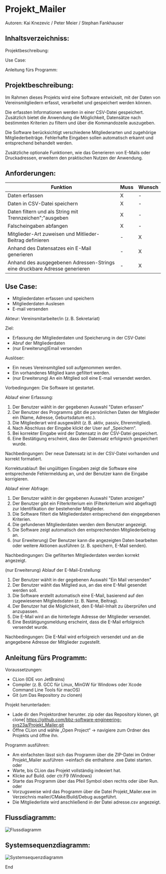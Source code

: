 # Projekt_Mailer

Autoren: Kai Knezevic / Peter Meier / Stephan Fankhauser

## Inhaltsverzeichniss:

Projektbeschreibung:

Use Case:

Anleitung fürs Programm:

## Projektbeschreibung:

Im Rahmen dieses Projekts wird eine Software entwickelt, mit der Daten von Vereinsmitgliedern erfasst, verarbeitet und gespeichert werden können.

Die erfassten Informationen werden in einer CSV-Datei gespeichert. 
Zusätzlich bietet die Anwendung die Möglichkeit, Datensätze nach bestimmten Kriterien zu filtern und über die Kommandozeile auszugeben.

Die Software berücksichtigt verschiedene Mitgliederarten und zugehörige Mitgliederbeiträge.
Fehlerhafte Eingaben sollen automatisch erkannt und entsprechend behandelt werden.

Zusätzliche optionale Funktionen, wie das Generieren von E-Mails oder Druckadressen, erweitern den praktischen Nutzen der Anwendung.

## Anforderungen:
| Funktion                                                                   | Muss | Wunsch |
|----------------------------------------------------------------------------|------|--------|
| Daten erfassen                                                             | X    | -      |
| Daten in CSV-Datei speichern                                               | X    | -      |
| Daten filtern und als String mit Trennzeichen";"ausgeben                   | X    | -      |
| Falscheingaben abfangen                                                    | X    | -      |
| Mitglieder-Art zuweisen und Mitlieder-Beitrag definieren                   | -    | X      |
| Anhand des Datensatzes ein E-Mail generieren                               | -    | X      |
| Anhand des ausgegebenen Adressen-Strings eine druckbare Adresse generieren | -    | X      |
                                                             



## Use Case: 
- Mitgliederdaten erfassen und speichern
- Mitgliederdaten Auslesen
- E-mail versenden
  
Akteur: Vereinsmitarbeiter/in (z. B. Sekretariat)

Ziel: 
- Erfassung der Mitgliederdaten und Speicherung in der CSV-Datei
- Abruf der Mitgliederdaten
- (nur Erweiterung)Email versenden
  
Auslöser: 
- Ein neues Vereinsmitglied soll aufgenommen werden.
- Ein vorhandenes Mitglied kann gefiltert werden.
- (nur Erweiterung) An ein Mitglied soll eine E-mail versendet werden.

Vorbedingungen:
Die Software ist gestartet.

Ablauf einer Erfassung:
1. Der Benutzer wählt in der gegebenen Auswahl "Daten erfassen"
2. Der Benutzer des Programms gibt die persönlichen Daten der Mitglieder ein (Name, Adresse, Geburtsdatum etc.).
3. Die Mitgliederart wird ausgewählt (z. B. aktiv, passiv, Ehrenmitglied).
4. Nach Abschluss der Eingabe klickt der User auf „Speichern“.
5. Bei korrekter Eingabe wird der Datensatz in der CSV-Datei gespeichert.
6. Eine Bestätigung erscheint, dass der Datensatz erfolgreich gespeichert wurde.

Nachbedingungen:
Der neue Datensatz ist in der CSV-Datei vorhanden und korrekt formatiert.

Korrekturablauf:
Bei ungültigen Eingaben zeigt die Software eine entsprechende Fehlermeldung an, und der Benutzer kann die Eingabe korrigieren.

Ablauf einer Abfrage:
1. Der Benutzer wählt in der gegebenen Auswahl "Daten anzeigen"
2. Der Benutzer gibt ein Filterkriterium ein (Filterkriterium wird abgefragt) zur Identifikation der bestehender Mitglieder.
3. Die Software filtert die Mitgliederdaten entsprechend den eingegebenen Kriterien.
4. Die gefundenen Mitgliederdaten werden dem Benutzer angezeigt.
5. Die Software zeigt automatisch den entsprechenden Mitgliederbeitrag an.
6. (nur Erweiterung) Der Benutzer kann die angezeigten Daten bearbeiten oder weitere Aktionen ausführen (z. B. speichern, E-Mail senden).

Nachbedingungen:
Die gefilterten Mitgliederdaten werden korrekt angezeigt.

(nur Erweiterung) Ablauf der E-Mail-Erstellung:
1. Der Benutzer wählt in der gegebenen Auswahl "Ein Mail versenden"
2. Der Benutzer wählt das Mitglied aus, an das eine E-Mail gesendet werden soll.
3. Die Software erstellt automatisch eine E-Mail, basierend auf den zugewiesenen Mitgliedsdaten (z. B. Name, Beitrag).
4. Der Benutzer hat die Möglichkeit, den E-Mail-Inhalt zu überprüfen und anzupassen.
5. Die E-Mail wird an die hinterlegte Adresse der Mitglieder versendet.
6. Eine Bestätigungsmeldung erscheint, dass die E-Mail erfolgreich versendet wurde.

Nachbedingungen:
Die E-Mail wird erfolgreich versendet und an die angegebene Adresse der Mitglieder zugestellt.

## Anleitung fürs Programm:


Voraussetzungen:
- CLion (IDE von JetBrains)
- Compiler (z. B. GCC für Linux, MinGW für Windows oder Xcode Command Line Tools für macOS)
- Git (um Das Repository zu clonen)

Projekt herunterladen:
- Lade dir den Projektordner herunter. zip oder das Repository klonen, git clone[ https://github.com/bbz-software-engineering-sys23a/Projekt_Mailer.git
- Öffne CLion und wähle „Open Project“ → navigiere zum Ordner des Projekts und öffne ihn.


Programm ausführen:
- Am einfachsten lässt sich das Programm über die ZIP-Datei im Ordner Projekt_Mailer ausführen ->einfach die enthaltene .exe Datei starten.
  oder
- Warte, bis CLion das Projekt vollständig indexiert hat.
- Klicke auf Build. oder ctr.F9 (Windows)
- Starte das Programm über das Pfeil Symbol oben rechts oder über Run.
  oder
- Vorzugsweise wird das Programm über die Datei Projekt_Mailer.exe im Verzeichnis mailer/CMake/Build/Debug ausgeführt.
- Die Mitgliederliste wird anschließend in der Datei adresse.csv angezeigt.

  
## Flussdiagramm:

![Flussdiagramm](/Flussdiagramm.png)

## Systemsequenzdiagramm:

![Systemsequenzdiagramm](Systemsequenzdiagramm.png)


End

